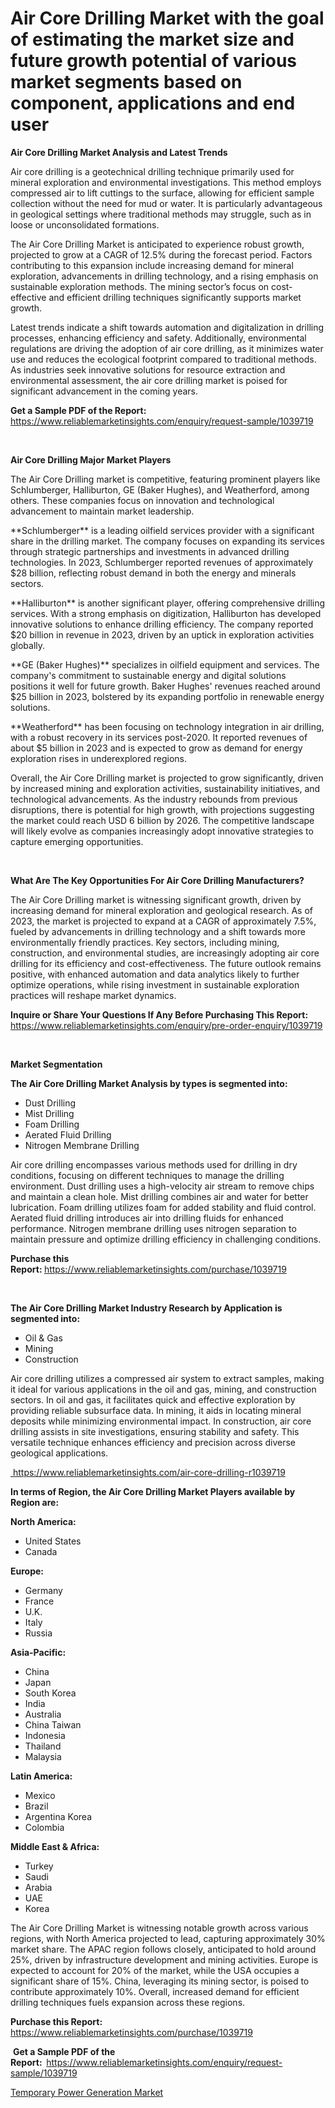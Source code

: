 <p><h1>Air Core Drilling Market with the goal of estimating the market size and future growth potential of various market segments based on component, applications and end user</h1></p><p><strong>Air Core Drilling Market Analysis and Latest Trends</strong></p>
<p><p>Air core drilling is a geotechnical drilling technique primarily used for mineral exploration and environmental investigations. This method employs compressed air to lift cuttings to the surface, allowing for efficient sample collection without the need for mud or water. It is particularly advantageous in geological settings where traditional methods may struggle, such as in loose or unconsolidated formations.</p><p>The Air Core Drilling Market is anticipated to experience robust growth, projected to grow at a CAGR of 12.5% during the forecast period. Factors contributing to this expansion include increasing demand for mineral exploration, advancements in drilling technology, and a rising emphasis on sustainable exploration methods. The mining sector’s focus on cost-effective and efficient drilling techniques significantly supports market growth.</p><p>Latest trends indicate a shift towards automation and digitalization in drilling processes, enhancing efficiency and safety. Additionally, environmental regulations are driving the adoption of air core drilling, as it minimizes water use and reduces the ecological footprint compared to traditional methods. As industries seek innovative solutions for resource extraction and environmental assessment, the air core drilling market is poised for significant advancement in the coming years.</p></p>
<p><strong>Get a Sample PDF of the Report:&nbsp;</strong> <a href="https://www.reliablemarketinsights.com/enquiry/request-sample/1039719?utm_campaign=3047&utm_medium=2&utm_source=Github&utm_content=ia&utm_term=08042025&utm_id=air-core-drilling">https://www.reliablemarketinsights.com/enquiry/request-sample/1039719</a></p>
<p>&nbsp;</p>
<p><strong>Air Core Drilling Major Market Players</strong></p>
<p><p>The Air Core Drilling market is competitive, featuring prominent players like Schlumberger, Halliburton, GE (Baker Hughes), and Weatherford, among others. These companies focus on innovation and technological advancement to maintain market leadership.</p><p>**Schlumberger** is a leading oilfield services provider with a significant share in the drilling market. The company focuses on expanding its services through strategic partnerships and investments in advanced drilling technologies. In 2023, Schlumberger reported revenues of approximately $28 billion, reflecting robust demand in both the energy and minerals sectors.</p><p>**Halliburton** is another significant player, offering comprehensive drilling services. With a strong emphasis on digitization, Halliburton has developed innovative solutions to enhance drilling efficiency. The company reported $20 billion in revenue in 2023, driven by an uptick in exploration activities globally.</p><p>**GE (Baker Hughes)** specializes in oilfield equipment and services. The company's commitment to sustainable energy and digital solutions positions it well for future growth. Baker Hughes' revenues reached around $25 billion in 2023, bolstered by its expanding portfolio in renewable energy solutions.</p><p>**Weatherford** has been focusing on technology integration in air drilling, with a robust recovery in its services post-2020. It reported revenues of about $5 billion in 2023 and is expected to grow as demand for energy exploration rises in underexplored regions.</p><p>Overall, the Air Core Drilling market is projected to grow significantly, driven by increased mining and exploration activities, sustainability initiatives, and technological advancements. As the industry rebounds from previous disruptions, there is potential for high growth, with projections suggesting the market could reach USD 6 billion by 2026. The competitive landscape will likely evolve as companies increasingly adopt innovative strategies to capture emerging opportunities.</p></p>
<p>&nbsp;</p>
<p><strong>What Are The Key Opportunities For Air Core Drilling Manufacturers?</strong></p>
<p><p>The Air Core Drilling market is witnessing significant growth, driven by increasing demand for mineral exploration and geological research. As of 2023, the market is projected to expand at a CAGR of approximately 7.5%, fueled by advancements in drilling technology and a shift towards more environmentally friendly practices. Key sectors, including mining, construction, and environmental studies, are increasingly adopting air core drilling for its efficiency and cost-effectiveness. The future outlook remains positive, with enhanced automation and data analytics likely to further optimize operations, while rising investment in sustainable exploration practices will reshape market dynamics.</p></p>
<p><strong>Inquire or Share Your Questions If Any Before Purchasing This Report:</strong> <a href="https://www.reliablemarketinsights.com/enquiry/pre-order-enquiry/1039719?utm_campaign=3047&utm_medium=2&utm_source=Github&utm_content=ia&utm_term=08042025&utm_id=air-core-drilling">https://www.reliablemarketinsights.com/enquiry/pre-order-enquiry/1039719</a></p>
<p>&nbsp;</p>
<p><strong>Market Segmentation</strong></p>
<p><strong>The Air Core Drilling Market Analysis by types is segmented into:</strong></p>
<p><ul><li>Dust Drilling</li><li>Mist Drilling</li><li>Foam Drilling</li><li>Aerated Fluid Drilling</li><li>Nitrogen Membrane Drilling</li></ul></p>
<p><p>Air core drilling encompasses various methods used for drilling in dry conditions, focusing on different techniques to manage the drilling environment. Dust drilling uses a high-velocity air stream to remove chips and maintain a clean hole. Mist drilling combines air and water for better lubrication. Foam drilling utilizes foam for added stability and fluid control. Aerated fluid drilling introduces air into drilling fluids for enhanced performance. Nitrogen membrane drilling uses nitrogen separation to maintain pressure and optimize drilling efficiency in challenging conditions.</p></p>
<p><strong>Purchase this Report:&nbsp;</strong><a href="https://www.reliablemarketinsights.com/purchase/1039719?utm_campaign=3047&utm_medium=2&utm_source=Github&utm_content=ia&utm_term=08042025&utm_id=air-core-drilling">https://www.reliablemarketinsights.com/purchase/1039719</a></p>
<p>&nbsp;</p>
<p><strong>The Air Core Drilling Market Industry Research by Application is segmented into:</strong></p>
<p><ul><li>Oil & Gas</li><li>Mining</li><li>Construction</li></ul></p>
<p><p>Air core drilling utilizes a compressed air system to extract samples, making it ideal for various applications in the oil and gas, mining, and construction sectors. In oil and gas, it facilitates quick and effective exploration by providing reliable subsurface data. In mining, it aids in locating mineral deposits while minimizing environmental impact. In construction, air core drilling assists in site investigations, ensuring stability and safety. This versatile technique enhances efficiency and precision across diverse geological applications.</p></p>
<p><a href="https://www.reliablemarketinsights.com/air-core-drilling-r1039719?utm_campaign=3047&utm_medium=2&utm_source=Github&utm_content=ia&utm_term=08042025&utm_id=air-core-drilling">&nbsp;https://www.reliablemarketinsights.com/air-core-drilling-r1039719</a></p>
<p><strong>In terms of Region, the Air Core Drilling Market Players available by Region are:</strong></p>
<p>
    <p> <strong> North America: </strong>
        <ul>
            <li>United States</li>
            <li>Canada</li>
        </ul>
        </p> 
    <p> <strong> Europe: </strong>
        <ul>
            <li>Germany</li>
            <li>France</li>
            <li>U.K.</li>
            <li>Italy</li>
            <li>Russia</li>
        </ul>
        </p> 
    <p> <strong> Asia-Pacific: </strong>
        <ul>
            <li>China</li>
            <li>Japan</li>
            <li>South Korea</li>
            <li>India</li>
            <li>Australia</li>
            <li>China Taiwan</li>
            <li>Indonesia</li>
            <li>Thailand</li>
            <li>Malaysia</li>
        </ul>
        </p> 
    <p> <strong> Latin America: </strong>
        <ul>
            <li>Mexico</li>
            <li>Brazil</li>
            <li>Argentina Korea</li>
            <li>Colombia</li>
        </ul>
        </p> 
    <p> <strong> Middle East & Africa: </strong>
        <ul>
            <li>Turkey</li>
            <li>Saudi</li>
            <li>Arabia</li>
            <li>UAE</li>
            <li>Korea</li>
        </ul>
    </p>
    </p>
<p><p>The Air Core Drilling Market is witnessing notable growth across various regions, with North America projected to lead, capturing approximately 30% market share. The APAC region follows closely, anticipated to hold around 25%, driven by infrastructure development and mining activities. Europe is expected to account for 20% of the market, while the USA occupies a significant share of 15%. China, leveraging its mining sector, is poised to contribute approximately 10%. Overall, increased demand for efficient drilling techniques fuels expansion across these regions.</p></p>
<p><strong>Purchase this Report: </strong><a href="https://www.reliablemarketinsights.com/purchase/1039719?utm_campaign=3047&utm_medium=2&utm_source=Github&utm_content=ia&utm_term=08042025&utm_id=air-core-drilling">https://www.reliablemarketinsights.com/purchase/1039719</a></p>
<p>&nbsp;<strong>Get a Sample PDF of the Report:&nbsp;&nbsp;</strong><a href="https://www.reliablemarketinsights.com/enquiry/request-sample/1039719?utm_campaign=3047&utm_medium=2&utm_source=Github&utm_content=ia&utm_term=08042025&utm_id=air-core-drilling">https://www.reliablemarketinsights.com/enquiry/request-sample/1039719</a></p>
<p><strong></strong></p>
<p><p><a href="https://github.com/amoakuolaopa/Market-Research-Report-List-1/blob/main/temporary-power-generation-market.md?utm_campaign=3047&utm_medium=2&utm_source=Github&utm_content=ia&utm_term=08042025&utm_id=air-core-drilling">Temporary Power Generation Market</a></p></p>